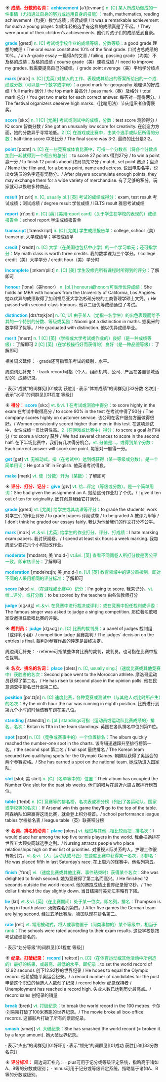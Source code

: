 ☀ <font color="red">**成绩、分数的名词：**</font>
<font color="sky blue">**achievement**</font> [ə'tʃi:vmənt] 
<font color="#00b050">n. [C] 某人所成功做成的一件事情（尤指通过自身的努力或运用自身的技能）：</font>math, mathematics, reading achievement（均美）数学成绩；阅读成绩 / It was a remarkable achievement for such a young player. 如此年轻的选手有这样的成绩真是了不起。/ They were proud of their children’s achievements. 他们对孩子们的成绩感到自豪。

<font color="sky blue">**grade**</font> [ɡreɪd] 
<font color="#00b050">n. [C] 考试或学校作业的成绩等级，分数等级：</font>a good grade 理想的成绩 / The oral exam constitutes 10% of the final grade. 口试占总成绩的10%。/ an A-grade essay 一篇得A的文章 / failing, passing grade（均美）不及格的成绩；及格的成绩 / course grade（美）课程成绩 / I need to improve my grades. 我需要提高自己的成绩。/ grade point average（美）平均学分绩点

<font color="sky blue">**mark**</font> [mɑːk] 
<font color="#00b050">n. [C] [尤英] 对某人的工作、表现或其给出的答案所给出的一个成绩或分数（可以是一个数字或字母）：</font>a good mark for geography 地理课的好成绩 / full marks 满分 / the top mark 最高分 / pass mark（英）及格分 / total mark 总分 / You get two marks for each correct answer. 每答对一题得两分。/ The festival organizers deserve high marks.（比喻用法）节庆组织者值得褒奖。

<font color="sky blue">**score**</font> [skɔ:] 
<font color="#00b050">n. 1 [C] [尤美] 考试或测试中的成绩，分数：</font>test score 测验得分 / IQ score 智商分数 / She got an unusually low score for creativity. 在创造力方面，她的分数异乎寻常地低。<font color="#00b050">2 [C] 在游戏或比赛中，由某个选手或队伍所得的分数：</font>half-time score 中场比分 / The final score was 3-2. 最终的比分是3:2。

<font color="sky blue">**point**</font> [pɒɪnt] 
<font color="#00b050">n. [C] 在一些竞赛或体育比赛中，可指一个分数点（将各个分数点加到一起就得到一个相应的总分）：</font>to score 27 points 得到27分 / to win a point 赢一分 / to finish 12 points ahead 终局领先12分 / match, set point 赛点；盘点 / Name the film and, for a bonus point, name and actress. 说出电影名字，说出女演员的名字还有奖励分。/ After players accumulate enough points, they may exchange them for a wide variety of merchandise. 有了足够的积分，玩家就可以换取多种商品。

<font color="sky blue">**result**</font> [rɪ'zʌlt] 
<font color="#00b050">n. [C, usually pl.] [英] 考试的成绩或得分：</font>exam, test result 考试成绩；测试成绩 / degree result 学位成绩 / IELTS result 雅思考试成绩

<font color="sky blue">**report**</font> [rɪ'pɔ:t] 
<font color="#00b050">n. [C] [英] [美用report card]（关于学生在学校的表现的）成绩报告单：</font>school report 学生成绩报告单
           
<font color="sky blue">**transcript**</font> [ˈtrænskrɪpt]
<font color="#00b050">n. [C] [尤美] 学生成绩报告单：</font>college, school（美）transcript 大学成绩单；学校成绩单

<font color="sky blue">**credit**</font> ['kredɪt] 
<font color="#00b050">n. [C] 大学（在美国也包括中小学）的一个学习单元；还可指学分：</font>My math class is worth three credits. 我的数学课为三个学分。/ college credit（美）大学学分 / credit hour（美）学分时
           
<font color="sky blue">**incomplete**</font> [ˌɪnkəmˈpli:t]
<font color="#00b050">n. [C] [美] 学生没修完所有课程时所得到的评分：</font>了解即可

<font color="sky blue">**honour**</font> ['ɒnə]（美honor）
<font color="#00b050">n. [pl.] honours或honors可表示优异成绩：</font>She holds an MBA with honours from the University of California, Los Angeles. 她以优异的成绩取得了加利福尼亚大学洛杉矶分校的工商管理学硕士文凭。/ He passed with second-class honours. 他以二级优等成绩通过了考试。

<font color="sky blue">**distinction**</font> [dɪs'tɪŋkʃən] 
<font color="#00b050">n. [C, U] 由于某人（尤指一名学生）的出色表现而给予其的一个特别的分数、等级或奖励：</font>Naomi got a distinction in maths. 娜奥米的数学得了优等。/ He graduated with distinction. 他以优异成绩毕业。
           
<font color="sky blue">**merit**</font> [ˈmerɪt]
<font color="#00b050">n. 1 [C] [英]（学校或大学考试或作业的）良好（是一种成绩等级）：</font>了解即可 <font color="#00b050">2 [C] [英]（在学校操行好而获得的）良好（是一种品德等级）：</font>了解即可

相关词义延伸：
· grade还可指音乐考试的级别，水平。

周边词汇补充：
· track record可指（个人、组织机构、公司、产品在各自领域活动的）成绩记录。

· 表示“成就”的词群见[[01成功 获胜]]
· 表示“体育成绩”的词群见[[33分数 名次]]
· 表示“水平”的词群见[[01程度 等级]]

☀ <font color="red">**得分：**</font>
<font color="sky blue">**score**</font> [skɔ:] 
<font color="#00b050">vt.＆vi. 1 在考试或测验中得分：</font>to score highly in the exam 在考试中取得高分 / to score 90% in the test 在考试中得了90分 / The company scores highly on customer service. 该公司在客户服务方面做得很好。/ Women consistently scored higher than men in this test. 在这项测试中，女性成绩一贯比男性高。<font color="#00b050">2（在游戏或比赛中）得分：</font>to score a goal 射门得分 / to score a victory 获胜 / We had several chances to score in the second half. 在下半场比赛中，我们有几次得分机会。<font color="#00b050">vt. 分值是…，或得到某个分数：</font>Each correct answer will score one point. 每答对一题得一分。

<font color="sky blue">**get**</font> [ɡet] 
<font color="#00b050">vt. 无被动式，指（在考试中）达到或获得（某一等级或分数）。是一个简单用词：</font>He got a ‘B’ in English. 他英语考试得良。

<font color="sky blue">**make**</font> [meɪk] 
<font color="#00b050">vt. 使（分数）升为（某数）：</font>了解即可

☀ <font color="red">**评分、打分、记分：**</font>
<font color="sky blue">**give**</font> [ɡɪv] 
<font color="#00b050">vt. 给…评定（等级或分数）。是一个简单用词：</font>She had given the assignment an A. 她给这份作业打了个优。/ I give it ten out of ten for originality. 因其创意我给它打满分。

<font color="sky blue">**grade**</font> [ɡreɪd] 
<font color="#00b050">vt. [尤美] 给学生或其功课等评分：</font>to grade the students’ work 对学生们的作业评分 / to grade papers 评阅试卷 / to be graded A 被评为甲等 / I don’t think he graded our essays fairly. 我认为他给我们的作文打分不公平。

<font color="sky blue">**mark**</font> [mɑːk] 
<font color="#00b050">vt.＆vi. [尤英] 给学生的作业打分、评分、打成绩：</font>I hate marking exam papers. 我讨厌阅卷。/ I spend at least six hours a week marking. 我每周至少要花六个小时批改作业。
           
<font color="sky blue">**moderate**</font> [ˈmɒdərət; 美 ˈmɑ:d-]
<font color="#00b050">vt.&vi. [英] 查看不同阅卷人所打分数是否公平一致，即审核评分：</font>了解即可
           
<font color="sky blue">**moderation**</font> [ˌmɒdəˈreɪʃn; 美 ˌmɑ:d-]
<font color="#00b050">n. [U] [英] 教育领域中的评分审核制，即对不同的人采用相同的评分标准：</font>了解即可

<font color="sky blue">**score**</font> [skɔ:] 
<font color="#00b050">vi.（在游戏或比赛中）记分：</font>I’m going to score. 我来记分。<font color="#00b050">vt. 给…评分，或打分数：</font>to be scored by the teachers 由各位教师打分

<font color="sky blue">**judge**</font> [dӡʌdӡ] 
<font color="#00b050">vt.＆vi. 在竞赛中进行裁决或评判；或在竞赛中担任裁判或评委：</font>The famous singer was asked to judge a singing competition. 那位著名歌唱家受邀担任歌唱比赛的评委。

☀ <font color="red">**裁判员：**</font>
<font color="sky blue">**judge**</font> [dӡʌdӡ] 
<font color="#00b050">n. [C] 比赛的裁判员：</font>a panel of judges 裁判组（或评判小组）/ competition judge 竞赛裁判 / The judges’ decision on the entries is final. 裁判对参赛作品的评定是最终决定。

周边词汇补充：
· referee可指某些体育比赛的裁判，裁判员。也可指在比赛中担任裁判。

☀ <font color="red">**名次、排名的名词：**</font>
<font color="sky blue">**place**</font> [pleɪs] 
<font color="#00b050">n. [C, usually sing.]（速度比赛或其他竞赛中）获胜者的名次：</font>Second place went to the Moroccan athlete. 摩洛哥运动员获得了第二名。/ He has risen to second place in the opinion polls. 他在民意调查中排名已升至第二位。

<font color="sky blue">**position**</font> [pə'zɪʃn] 
<font color="#00b050">n. [C] 速度比赛，各种竞赛或测试中（与其他人对比时所产生）的名次：</font>By the ninth hour the car was running in eighth position. 比赛进行到第九个小时的时候该赛车跑在第八位。
           
<font color="sky blue">**standing**</font> [ˈstændɪŋ]
<font color="#00b050">n. [pl.] standings可指（运动员或运动队比赛成绩的）排名、名次：</font>Britain is 11th in the team standings. 英国在各队排名中位列第11位。

<font color="sky blue">**spot**</font> [spɒt] 
<font color="#00b050">n. [C]（竞争或赛事中的）一个位置排名：</font>The album quickly reached the number-one spot in the charts. 该专辑迅速蹿升至排行榜第一名。/ the second spot 第二名 / final spot 最终排名 / The Korean team secured two qualifying spots for the Olympic Games. 朝鲜队获得了奥运会的两个参赛资格。/ She has earned a spot on the national team. 她成功进入国家队。
           
<font color="sky blue">**slot**</font> [slɒt; 美 slɑ:t]
<font color="#00b050">n. [C]（名单等中的）位置：</font>Their album has occupied the Number One slot for the past six weeks. 他们的唱片在最近六周占据排行榜首位。

<font color="sky blue">**table**</font> ['teɪbl] 
<font color="#00b050">n. [C] 竞赛等的排名榜，名次表或积分榜（列出了各运动队、国家或学校等的名次）：</font>If Arsenal win this game they’ll go to the top of the table. 阿森纳队如果赢得这场比赛，就会登上积分榜首。/ school performance league tables 学校排名表 / league table（英）联赛积分榜

☀ <font color="red">**名词、排名的动词：**</font>
<font color="sky blue">**place**</font> [pleɪs] 
<font color="#00b050">vt. 经过与其他…相比较而把…排名次：</font>I would place her among the top five tennis players in the world. 我会把她排在世界五大顶尖网球选手之列。/ Nursing attracts people who place relationships high on their list of priorities. 对重视人际关系的人，护理工作很有吸引力。<font color="#00b050">vt.＆vi.（人、运动队或马匹）在速度比赛中获得某一名次，即排名：</font>He was placed fifth in last Saturday’s race. 在上周六的径赛中，他名列第五。

<font color="sky blue">**finish**</font> ['fɪnɪʃ] 
<font color="#00b050">vi.（速度比赛或其他比赛、事件结束时）获得某个名次：</font>She was delighted to finish second. 她为竞赛得了第二名而高兴。/ He finished 12 seconds outside the world record. 他的赛跑成绩比世界纪录慢12秒。/ The dollar finished the day slightly down. 当日结束时美元汇率略有下降。

<font color="sky blue">**lie**</font> [laɪ] 
<font color="#00b050">vt.＆vi. [英]（在比赛期间）处于某一位次，即名列，排名：</font>Thompson is lying in fourth place. 汤姆森名列第四。/ After five games the German team are lying second. 经过五场比赛后，德国队现在排名第二。

<font color="sky blue">**rate**</font> [reit] 
<font color="#00b050">vt. 常用被动式，将人或事物置于（同类事物的）某个等级中，相当于rank：</font>The schools were rated according to their exam results. 这些学校是按考试成绩排名的。

· 表示“划分等级”的词群见[[01程度 等级]]

☀ <font color="red">**纪录、打破纪录：**</font>
<font color="sky blue">**record**</font> ['rekɔ:d] 
<font color="#00b050">n. [C]（在体育运动或其他活动中所创造的）最好的结果，或最高、最低的水平，即纪录：</font>to set the world record of 12.92 seconds 创下12.92秒的世界纪录 / He hopes to equal the Olympic record. 他希望能平奥运会纪录。/ a record number of candidates for the post 申请这个职位的候选人人数创了纪录 / record holder 纪录保持者 / Unemployment has reached a record high. 失业人数已达到历史最高点。/ record sales 创纪录的销量

<font color="sky blue">**break**</font> [breɪk] 
<font color="#00b050">vt. 打破纪录：</font>to break the world record in the 100 metres. 卡尔·刘易斯打破了100米赛跑的世界纪录。/ The movie broke all box-office records. 这部影片打破了所有的票房纪录。
           
<font color="sky blue">**smash**</font> [smæʃ]
<font color="#00b050">vt. 大破纪录：</font>She has smashed the world record (= broken it by a large amount). 她大破世界纪录。

· 表示“杰出”的词群见[[01好坏]]
· 表示“领先”的词群见[[01成功 获胜]]和[[33分数 名次]]

☀ <font color="red">**评分标准：**</font>
周边词汇补充：
· plus可用于记分或等级评定系统，指略高于诸如A、B等的分数或级别；
· minus可用于记分或等级评定系统，指略低于诸如A、B等的分数或级别。

